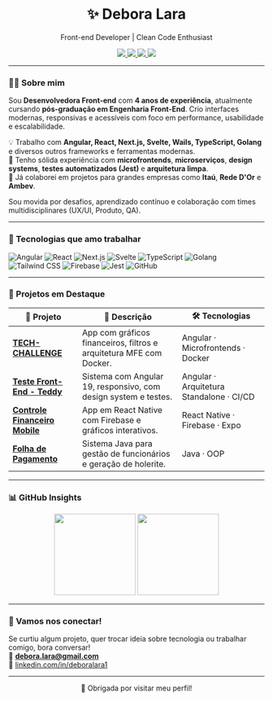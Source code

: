 <h1 align="center">✨ Debora Lara</h1>
<p align="center">Front-end Developer | Clean Code Enthusiast</p>

<p align="center">
  <a href="[https://www.linkedin.com/in/deboralara1/](https://www.linkedin.com/in/deboralara1)" target="_blank">
    <img src="https://img.shields.io/badge/-LinkedIn-0A66C2?style=for-the-badge&logo=linkedin&logoColor=white"/>
  </a>
  <a href="mailto:debora.lara@gmail.com">
    <img src="https://img.shields.io/badge/-Email-EA4335?style=for-the-badge&logo=gmail&logoColor=white"/>
  </a>
  <a href="https://www.linkedin.com/in/deboralara/" target="_blank">
    <img src="https://img.shields.io/badge/-Portfólio-6e40c9?style=for-the-badge&logo=web&logoColor=white"/>
  </a>
  <a href="https://drive.google.com/file/d/1Zh_qBqLsdiheaUG9XTnXSTCOoJKIcXBO/view?usp=sharing" target="_blank">
    <img src="https://img.shields.io/badge/-Currículo-111111?style=for-the-badge&logo=google-drive"/>
  </a>
</p>

---

### 👩‍💻 Sobre mim

Sou **Desenvolvedora Front-end** com **4 anos de experiência**, atualmente cursando **pós-graduação em Engenharia Front-End**. Crio interfaces modernas, responsivas e acessíveis com foco em performance, usabilidade e escalabilidade.

💡 Trabalho com **Angular, React, Next.js, Svelte, Wails, TypeScript, Golang** e diversos outros frameworks e ferramentas modernas.  
🧠 Tenho sólida experiência com **microfrontends**, **microserviços**, **design systems**, **testes automatizados (Jest)** e **arquitetura limpa**.  
🤝 Já colaborei em projetos para grandes empresas como **Itaú**, **Rede D'Or** e **Ambev**.

Sou movida por desafios, aprendizado contínuo e colaboração com times multidisciplinares (UX/UI, Produto, QA).  

---

### 🚀 Tecnologias que amo trabalhar

![Angular](https://img.shields.io/badge/-Angular-DD0031?style=flat&logo=angular&logoColor=white)
![React](https://img.shields.io/badge/-React-61DAFB?style=flat&logo=react)
![Next.js](https://img.shields.io/badge/-Next.js-000000?style=flat&logo=next.js)
![Svelte](https://img.shields.io/badge/-Svelte-FF3E00?style=flat&logo=svelte&logoColor=white)
![TypeScript](https://img.shields.io/badge/-TypeScript-3178C6?style=flat&logo=typescript)
![Golang](https://img.shields.io/badge/-Go-00ADD8?style=flat&logo=go)
![Tailwind CSS](https://img.shields.io/badge/-TailwindCSS-38B2AC?style=flat&logo=tailwind-css)
![Firebase](https://img.shields.io/badge/-Firebase-FFCA28?style=flat&logo=firebase)
![Jest](https://img.shields.io/badge/-Jest-C21325?style=flat&logo=jest)
![GitHub](https://img.shields.io/badge/-GitHub-181717?style=flat&logo=github)

---

### 📌 Projetos em Destaque

| 🌟 Projeto | 💬 Descrição | 🛠️ Tecnologias |
|-----------|--------------|----------------|
| [**TECH-CHALLENGE**](https://github.com/DeboraLara1/DeboraLara1-TECH-CHALLENGE) | App com gráficos financeiros, filtros e arquitetura MFE com Docker. | Angular · Microfrontends · Docker |
| [**Teste Front-End - Teddy**](https://github.com/DeboraLara1/teste-frontend-teddy) | Sistema com Angular 19, responsivo, com design system e testes. | Angular · Arquitetura Standalone · CI/CD |
| [**Controle Financeiro Mobile**](https://github.com/DeboraLara1/controle-financeiro-mobile) | App em React Native com Firebase e gráficos interativos. | React Native · Firebase · Expo |
| [**Folha de Pagamento**](https://github.com/DeboraLara1/sistema-folha-pagamento) | Sistema Java para gestão de funcionários e geração de holerite. | Java · OOP |

---

### 📊 GitHub Insights

<p align="center">
  <img height="160em" src="https://github-readme-stats.vercel.app/api?username=DeboraLara1&show_icons=true&theme=radical&hide_title=true"/>
  <img height="160em" src="https://github-readme-stats.vercel.app/api/top-langs/?username=DeboraLara1&layout=compact&theme=radical"/>
</p>

---

### 🤝 Vamos nos conectar!

Se curtiu algum projeto, quer trocar ideia sobre tecnologia ou trabalhar comigo, bora conversar!  
📧 **debora.lara@gmail.com**  
🔗 [linkedin.com/in/deboralara1](https://www.linkedin.com/in/deboralara1)

---

<p align="center">🖤 Obrigada por visitar meu perfil!</p>
